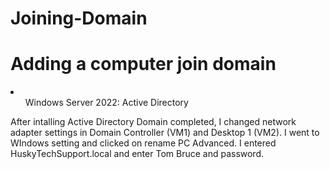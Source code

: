# Joining-Domain

<h1>Adding a computer join domain</h1>

<li>
  <ul>Windows Server 2022: Active Directory</ul>
</li>

<p>After intalling Active Directory Domain completed, I changed network adapter settings in Domain Controller (VM1) and Desktop 1 (VM2).
I went to WIndows setting and clicked on rename PC Advanced. I entered HuskyTechSupport.local and enter Tom Bruce and password.</p>
